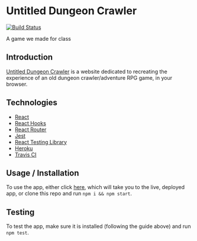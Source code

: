 # Untitled Dungeon Crawler

[![Build Status](https://travis-ci.org/Maxwell-Baird/Dungeon-Crawler.svg?branch=master)](https://travis-ci.org/Maxwell-Baird/Dungeon-Crawler)

A game we made for class

## Introduction

[Untitled Dungeon Crawler](https://untitled-dungeon-crawler.herokuapp.com/) is a website dedicated to recreating the experience of an old dungeon crawler/adventure RPG game, in your browser.

## Technologies

- [React](https://reactjs.org/)
- [React Hooks](https://reactjs.org/docs/hooks-intro.html)
- [React Router](https://reactrouter.com/)
- [Jest](https://jestjs.io/)
- [React Testing Library](https://testing-library.com/docs/react-testing-library/intro)
- [Heroku](https://www.heroku.com/)
- [Travis CI](https://travis-ci.com/)

## Usage / Installation

To use the app, either click [here](https://untitled-dungeon-crawler.herokuapp.com/), which will take you to the live, deployed app, or clone this repo and run `npm i && npm start`.

## Testing

To test the app, make sure it is installed (following the guide above) and run `npm test`.

<!--
Consider also using additional elements such as:

Table of contents
Illustrations
Scope of functionalities
Examples of use
Sources
Other information
-->
